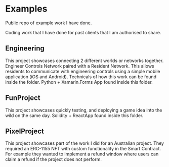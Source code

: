 # Examples

Public repo of example work I have done.

Coding work that I have done for past clients that I am authorised to share.

## Engineering
This project showcases connecting 2 different worlds or networks together.
Engineer Controls Network paired with a Resident Network.
This allows residents to communicate with engineering controls using a simple mobile application (iOS and Android).
Technicals of how this work can be found inside the folder.
Python + Xamarin.Forms App found inside this folder.

## FunProject
This project showcases quickly testing, and deploying a game idea into the wild on the same day.
Solidity + ReactApp found inside this folder.

## PixelProject
This project showcases part of the work I did for an Australian project.
They required an ERC-1155 NFT with custom functionality in the Smart Contract.
For example they wanted to implement a refund window where users can claim a refund if the project does not perform.
